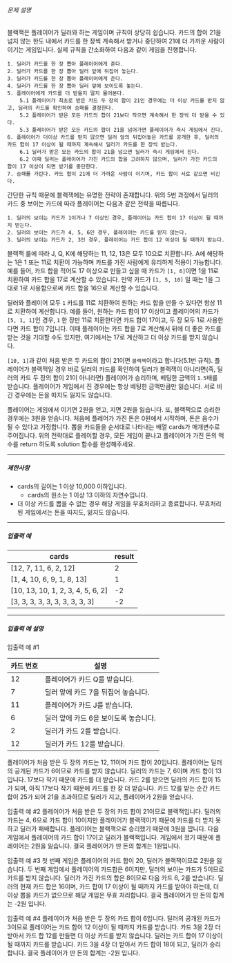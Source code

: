 ###### 문제 설명

블랙잭은 플레이어가 딜러와 하는 게임이며 규칙이 상당히 쉽습니다. 카드의 합이 21을 넘지 않는 한도 내에서 카드를 한 장씩 계속해서 받거나 중단하여 21에 더 가까운 사람이 이기는 게임입니다. 실제 규칙을 간소화하여 다음과 같이 게임을 진행합니다.

```
1. 딜러가 카드를 한 장 뽑아 플레이어에게 준다.
2. 딜러가 카드를 한 장 뽑아 딜러 앞에 뒤집어 놓는다.
3. 딜러가 카드를 한 장 뽑아 플레이어에게 준다.
4. 딜러가 카드를 한 장 뽑아 딜러 앞에 보이도록 놓는다.
5. 플레이어에게 카드를 더 받을지 말지 물어본다.
    5.1 플레이어가 최초로 받은 카드 두 장의 합이 21인 경우에는 더 이상 카드를 받지 않고, 딜러의 카드를 확인하여 승패를 결정한다.
    5.2 플레이어가 받은 모든 카드의 합이 21보다 작으면 계속해서 한 장씩 더 받을 수 있다.
    5.3 플레이어가 받은 모든 카드의 합이 21을 넘어가면 플레이어가 즉시 게임에서 진다.
6. 플레이어가 더이상 카드를 받지 않으면 딜러 앞의 뒤집어놓은 카드를 공개한 후, 딜러의 카드 합이 17 이상이 될 때까지 계속해서 딜러가 카드를 한 장씩 받는다.
    6.1 딜러가 받은 모든 카드의 합이 21을 넘으면 딜러가 즉시 게임에서 진다.
    6.2 이때 딜러는 플레이어가 가진 카드의 합을 고려하지 않으며, 딜러가 가진 카드의 합이 17 이상이 되면 받기를 중단한다.
7. 승패를 가린다. 카드 합이 21에 더 가까운 사람이 이기며, 카드 합이 서로 같으면 비긴다.
```

간단한 규칙 때문에 블랙잭에는 유명한 전략이 존재합니다. 위의 5번 과정에서 딜러의 카드 중 보이는 카드에 따라 플레이어는 다음과 같은 전략을 따릅니다.

```
1. 딜러의 보이는 카드가 1이거나 7 이상인 경우, 플레이어는 카드 합이 17 이상이 될 때까지 받는다.
2. 딜러의 보이는 카드가 4, 5, 6인 경우, 플레이어는 카드를 받지 않는다.
3. 딜러의 보이는 카드가 2, 3인 경우, 플레이어는 카드 합이 12 이상이 될 때까지 받는다.
```

블랙잭 룰에 따라 J, Q, K에 해당하는 11, 12, 13은 모두 10으로 치환합니다. A에 해당하는 1은 1 또는 11로 치환이 가능하며 카드를 가진 사람에게 유리하게 적용이 가능합니다. 예를 들어, 카드 합을 적어도 17 이상으로 만들고 싶을 때 카드가 `[1, 6]`이면 1을 11로 치환하여 카드 합을 17로 계산할 수 있습니다. 만약 카드가 `[1, 5, 10]` 일 때는 1을 그대로 1로 사용함으로써 카드 합을 16으로 계산할 수 있습니다.

딜러와 플레이어 모두 `1` 카드를 11로 치환하여 원하는 카드 합을 만들 수 있다면 항상 11로 치환하여 계산합니다. 예를 들어, 원하는 카드 합이 17 이상이고 플레이어의 카드가 `[5, 1, 1]`인 경우, `1` 한 장만 11로 치환한다면 카드 합이 17이고, 두 장 모두 1로 사용한다면 카드 합이 7입니다. 이때 플레이어는 카드 합을 7로 계산해서 뒤에 더 좋은 카드를 받는 것을 기대할 수도 있지만, 여기에서는 17로 계산하고 더 이상 카드를 받지 않습니다.

`[10, 1]`과 같이 처음 받은 두 카드의 합이 21이면 `블랙잭`이라고 합니다(5.1번 규칙). 플레이어가 블랙잭일 경우 바로 딜러의 카드를 확인하여 딜러가 블랙잭이 아니라면(즉, 딜러의 카드 두 장의 합이 21이 아니라면) 플레이어가 승리하며, 베팅한 금액의 `1.5`배를 받습니다. 플레이어가 게임에서 진 경우에는 항상 베팅한 금액만큼만 잃습니다. 서로 비긴 경우에는 돈을 따지도 잃지도 않습니다.

플레이어는 게임에서 이기면 2원을 얻고, 지면 2원을 잃습니다. 또, 블랙잭으로 승리한 경우에는 3원을 얻습니다. 처음에 플레어가 가진 돈은 0원에서 시작하며, 돈은 음수가 될 수 있다고 가정합니다. 뽑을 카드들을 순서대로 나타내는 배열 cards가 매개변수로 주어집니다. 위의 전략대로 플레이할 경우, 모든 게임이 끝나고 플레이어가 가진 돈의 액수를 return 하도록 solution 함수를 완성해주세요.

------

##### 제한사항

- cards의 길이는 1 이상 10,000 이하입니다.
  - cards의 원소는 1 이상 13 이하의 자연수입니다.
- 더 이상 카드를 뽑을 수 없는 경우 해당 게임을 무효처리하고 종료합니다. 무효처리된 게임에서는 돈을 따지도, 잃지도 않습니다.

------

##### 입출력 예

| cards                             | result |
| --------------------------------- | ------ |
| [12, 7, 11, 6, 2, 12]             | 2      |
| [1, 4, 10, 6, 9, 1, 8, 13]        | 1      |
| [10, 13, 10, 1, 2, 3, 4, 5, 6, 2] | -2     |
| [3, 3, 3, 3, 3, 3, 3, 3, 3, 3]    | -2     |

------

##### 입출력 예 설명

입출력 예 #1

| 카드 번호 | 설명                                  |
| --------- | ------------------------------------- |
| 12        | 플레이어가 카드 Q를 받습니다.         |
| 7         | 딜러 앞에 카드 7을 뒤집어 놓습니다.   |
| 11        | 플레이어가 카드 J를 받습니다.         |
| 6         | 딜러 앞에 카드 6을 보이도록 놓습니다. |
| 2         | 딜러가 카드 2를 받습니다.             |
| 12        | 딜러가 카드 12를 받습니다.            |

플레이어가 처음 받은 두 장의 카드는 12, 11이며 카드 합이 20입니다. 플레이어는 딜러의 공개된 카드가 6이므로 카드를 받지 않습니다. 딜러의 카드는 7, 6이며 카드 합이 13입니다. 17보다 작기 때문에 카드를 더 받습니다. 카드 2를 받으면 딜러의 카드 합이 15가 되며, 아직 17보다 작기 때문에 카드를 한 장 더 받습니다. 카드 12를 받는 순간 카드 합이 25가 되어 21을 초과하므로 딜러가 지고, 플레이어가 2원을 얻습니다.

입출력 예 #2
플레이어가 처음 받은 두 장의 카드 합이 21이므로 블랙잭입니다. 딜러의 카드는 4, 6으로 카드 합이 10이지만 플레이어가 블랙잭이기 때문에 카드를 더 받지 못하고 딜러가 패배합니다. 플레이어는 블랙잭으로 승리했기 때문에 3원을 땁니다. 다음 게임에서 플레이어의 카드 합이 17이고 딜러가 블랙잭입니다. 게임에서 졌기 때문에 플레이어는 2원을 잃습니다. 결국 플레이어가 딴 돈의 합계는 1원입니다.

입출력 예 #3
첫 번째 게임은 플레이어의 카드 합이 20, 딜러가 블랙잭이므로 2원을 잃습니다. 두 번째 게임에서 플레이어의 카드합은 6이지만, 딜러의 보이는 카드가 5이므로 카드를 받지 않습니다. 딜러가 가진 카드의 합은 8이므로 다음 카드 6, 2를 받습니다. 딜러의 현재 카드 합은 16이며, 카드 합이 17 이상이 될 때까지 카드를 받아야 하는데, 더 이상 뽑을 카드가 없으므로 해당 게임은 무효 처리합니다. 결국 플레이어가 딴 돈의 합계는 -2원 입니다.

입출력 예 #4
플레이어가 처음 받은 두 장의 카드 합이 6입니다. 딜러의 공개된 카드가 3이므로 플레이어는 카드 합이 12 이상이 될 때까지 카드를 받습니다. 카드 3을 2장 더 받아서 카드 합 12를 만들면 더 이상 카드를 받지 않습니다. 딜러는 카드 합이 17 이상이 될 때까지 카드를 받습니다. 카드 3을 4장 더 받아서 카드 합이 18이 되고, 딜러가 승리합니다. 결국 플레이어가 딴 돈의 합계는 -2원 입니다.